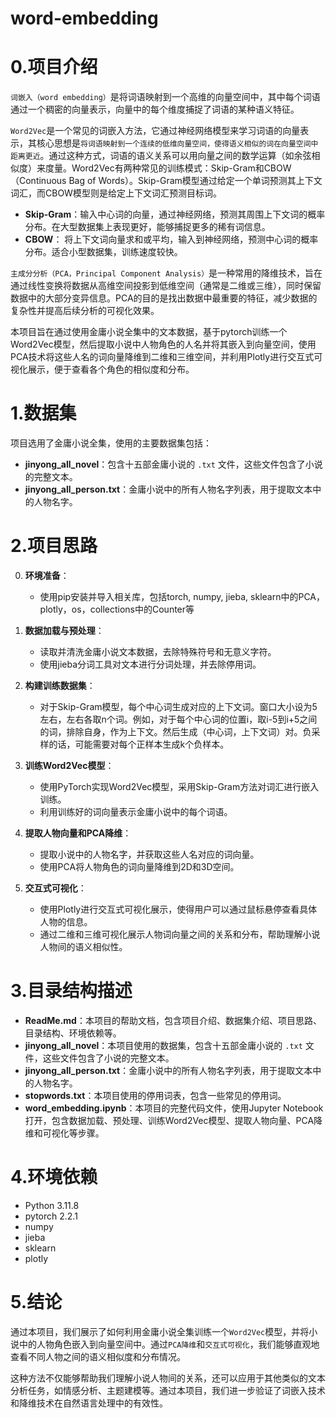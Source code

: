 # word-embedding

# 0.项目介绍
``词嵌入（word embedding）``是将词语映射到一个高维的向量空间中，其中每个词语通过一个稠密的向量表示，向量中的每个维度捕捉了词语的某种语义特征。

``Word2Vec``是一个常见的词嵌入方法，它通过神经网络模型来学习词语的向量表示，其核心思想是``将词语映射到一个连续的低维向量空间，使得语义相似的词在向量空间中距离更近``。通过这种方式，词语的语义关系可以用向量之间的数学运算（如余弦相似度）来度量。Word2Vec有两种常见的训练模式：Skip-Gram和CBOW（Continuous Bag of Words）。Skip-Gram模型通过给定一个单词预测其上下文词汇，而CBOW模型则是给定上下文词汇预测目标词。
- **Skip-Gram**：输入中心词的向量，通过神经网络，预测其周围上下文词的概率分布。在大型数据集上表现更好，能够捕捉更多的稀有词信息。
- **CBOW**： 将上下文词向量求和或平均，输入到神经网络，预测中心词的概率分布。适合小型数据集，训练速度较快。

``主成分分析（PCA，Principal Component Analysis）``是一种常用的降维技术，旨在通过线性变换将数据从高维空间投影到低维空间（通常是二维或三维），同时保留数据中的大部分变异信息。PCA的目的是找出数据中最重要的特征，减少数据的复杂性并提高后续分析的可视化效果。

本项目旨在通过使用金庸小说全集中的文本数据，基于pytorch训练一个Word2Vec模型，然后提取小说中人物角色的人名并将其嵌入到向量空间，使用PCA技术将这些人名的词向量降维到二维和三维空间，并利用Plotly进行交互式可视化展示，便于查看各个角色的相似度和分布。

# 1.数据集
项目选用了金庸小说全集，使用的主要数据集包括：
 - **jinyong_all_novel**：包含十五部金庸小说的 `.txt` 文件，这些文件包含了小说的完整文本。
- **jinyong_all_person.txt**：金庸小说中的所有人物名字列表，用于提取文本中的人物名字。

# 2.项目思路
0. **环境准备**：
   - 使用pip安装并导入相关库，包括torch, numpy, jieba, sklearn中的PCA，plotly，os，collections中的Counter等

1. **数据加载与预处理**：
   - 读取并清洗金庸小说文本数据，去除特殊符号和无意义字符。 
   - 使用jieba分词工具对文本进行分词处理，并去除停用词。

2. **构建训练数据集**：
   - 对于Skip-Gram模型，每个中心词生成对应的上下文词。窗口大小设为5左右，左右各取n个词。例如，对于每个中心词的位置i，取i-5到i+5之间的词，排除自身，作为上下文。然后生成（中心词，上下文词）对。负采样的话，可能需要对每个正样本生成k个负样本。

3. **训练Word2Vec模型**：
   - 使用PyTorch实现Word2Vec模型，采用Skip-Gram方法对词汇进行嵌入训练。
   - 利用训练好的词向量表示金庸小说中的每个词语。

4. **提取人物向量和PCA降维**：
   - 提取小说中的人物名字，并获取这些人名对应的词向量。
   - 使用PCA将人物角色的词向量降维到2D和3D空间。
   
5. **交互式可视化**：
   - 使用Plotly进行交互式可视化展示，使得用户可以通过鼠标悬停查看具体人物的信息。
   - 通过二维和三维可视化展示人物词向量之间的关系和分布，帮助理解小说人物间的语义相似性。

# 3.目录结构描述
- **ReadMe.md**：本项目的帮助文档，包含项目介绍、数据集介绍、项目思路、目录结构、环境依赖等。
- **jinyong_all_novel**：本项目使用的数据集，包含十五部金庸小说的 `.txt` 文件，这些文件包含了小说的完整文本。
- **jinyong_all_person.txt**：金庸小说中的所有人物名字列表，用于提取文本中的人物名字。
- **stopwords.txt**：本项目使用的停用词表，包含一些常见的停用词。
- **word_embedding.ipynb**：本项目的完整代码文件，使用Jupyter Notebook打开，包含数据加载、预处理、训练Word2Vec模型、提取人物向量、PCA降维和可视化等步骤。

# 4.环境依赖
* Python 3.11.8
* pytorch 2.2.1
* numpy
* jieba 
* sklearn
* plotly

# 5.结论
通过本项目，我们展示了如何利用金庸小说全集训练一个``Word2Vec``模型，并将小说中的人物角色嵌入到向量空间中。通过``PCA降维``和``交互式可视化``，我们能够直观地查看不同人物之间的语义相似度和分布情况。

这种方法不仅能够帮助我们理解小说人物间的关系，还可以应用于其他类似的文本分析任务，如情感分析、主题建模等。通过本项目，我们进一步验证了词嵌入技术和降维技术在自然语言处理中的有效性。


